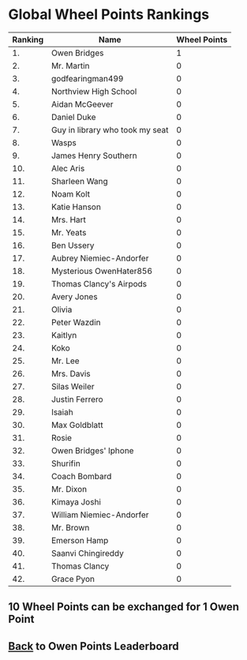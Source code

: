 # Global Wheel Points Rankings

|Ranking|Name|Wheel Points|
| ----------- | ----------- | ----------- |
|1.|Owen Bridges|1|
|2.|Mr. Martin|0|
|3.|godfearingman499|0|
|4.|Northview High School|0|
|5.|Aidan McGeever|0|
|6.|Daniel Duke|0|
|7.|Guy in library who took my seat|0|
|8.|Wasps|0|
|9.|James Henry Southern|0|
|10.|Alec Aris|0|
|11.|Sharleen Wang|0|
|12.|Noam Kolt|0|
|13.|Katie Hanson|0|
|14.|Mrs. Hart|0|
|15.|Mr. Yeats|0|
|16.|Ben Ussery|0|
|17.|Aubrey Niemiec-Andorfer|0|
|18.|Mysterious OwenHater856|0|
|19.|Thomas Clancy's Airpods|0|
|20.|Avery Jones|0|
|21.|Olivia|0|
|22.|Peter Wazdin|0|
|23.|Kaitlyn|0|
|24.|Koko|0|
|25.|Mr. Lee|0|
|26.|Mrs. Davis|0|
|27.|Silas Weiler|0|
|28.|Justin Ferrero|0|
|29.|Isaiah|0|
|30.|Max Goldblatt|0|
|31.|Rosie|0|
|32.|Owen Bridges' Iphone|0|
|33.|Shurifin|0|
|34.|Coach Bombard|0|
|35.|Mr. Dixon|0|
|36.|Kimaya Joshi|0|
|37.|William Niemiec-Andorfer|0|
|38.|Mr. Brown|0|
|39.|Emerson Hamp|0|
|40.|Saanvi Chingireddy|0|
|41.|Thomas Clancy|0|
|42.|Grace Pyon|0|

## 10 Wheel Points can be exchanged for 1 Owen Point

## [Back](../) to Owen Points Leaderboard